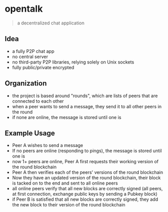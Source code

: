 # opentalk
> a decentralized chat application

## Idea
- a fully P2P chat app
- no central server
- no third-party P2P libraries, relying solely on Unix sockets
- fully public/private encrypted

## Organization
- the project is based around "rounds", which are lists of peers that are connected to each other
- when a peer wants to send a message, they send it to all other peers in the round 
- if none are online, the message is stored until one is

## Example Usage
- Peer A wishes to send a message
- If no peers are online (responding to pings), the message is stored until one is
- now 1+ peers are online, Peer A first requests their working version of the round blockchain
- Peer A then verifies each of the peers' versions of the round blockchain
- Now they have an updated version of the round blockchain, their block is tacked on to the end and sent to all online peers
- all online peers verify that all new blocks are correctly signed (all peers, at first connection, exchange public keys by sending a Pubkey block)
- if Peer B is satisfied that all new blocks are correctly signed, they add the new block to their version of the round blockchain